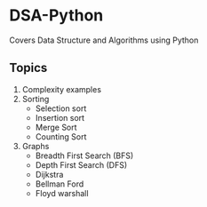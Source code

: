# DSA-Python
Covers Data Structure and Algorithms using Python
## Topics
1. Complexity examples
2. Sorting
    * Selection sort
    * Insertion sort
    * Merge Sort
    * Counting Sort
3. Graphs
    * Breadth First Search (BFS)
    * Depth First Search (DFS)
    * Dijkstra 
    * Bellman Ford
    * Floyd warshall